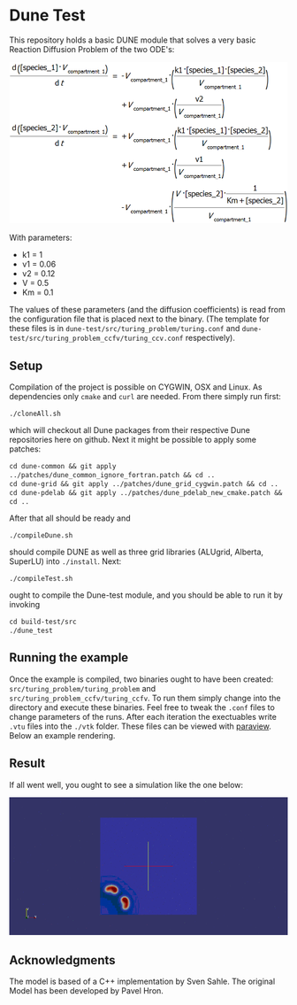 # Dune Test	
This repository holds a basic DUNE module that solves a very basic Reaction Diffusion Problem of the two ODE's:

![ODE](images/ODE.png)

With parameters: 
	
* k1  = 1
* v1 = 0.06
* v2 = 0.12
* V = 0.5
* Km = 0.1

The values of these parameters (and the diffusion coefficients) is read from the configuration file that is placed next to the binary. (The template for these files is in `dune-test/src/turing_problem/turing.conf` and `dune-test/src/turing_problem_ccfv/turing_ccv.conf` respectively). 

## Setup

Compilation of the project is possible on CYGWIN, OSX and Linux. As dependencies only `cmake` and `curl` are needed. From there simply run first: 

	./cloneAll.sh

which will checkout all Dune packages from their respective Dune repositories here on github. Next it might be possible to apply some patches: 

	cd dune-common && git apply ../patches/dune_common_ignore_fortran.patch && cd .. 
	cd dune-grid && git apply ../patches/dune_grid_cygwin.patch && cd ..
	cd dune-pdelab && git apply ../patches/dune_pdelab_new_cmake.patch && cd ..

After that all should be ready and 

	./compileDune.sh

should compile DUNE as well as three grid libraries (ALUgrid, Alberta, SuperLU) into `./install`. Next: 

	./compileTest.sh 

ought to compile the Dune-test module, and you should be able to run it by invoking 

	cd build-test/src
	./dune_test

## Running the example
Once the example is compiled, two binaries ought to have been created: `src/turing_problem/turing_problem` and `src/turing_problem_ccfv/turing_ccfv`. To run them simply change into the directory and execute these binaries. Feel free to tweak the `.conf` files to change parameters of the runs. After each iteration the exectuables write `.vtu` files into the `./vtk` folder. These files can be viewed with [paraview](http://www.paraview.org/). Below an example rendering.  

## Result 
If all went well, you ought to see a simulation like the one below: 

![Simulation](images/out.gif) 

## Acknowledgments
The model is based of a C++ implementation by Sven Sahle. The original Model has been developed by Pavel Hron.